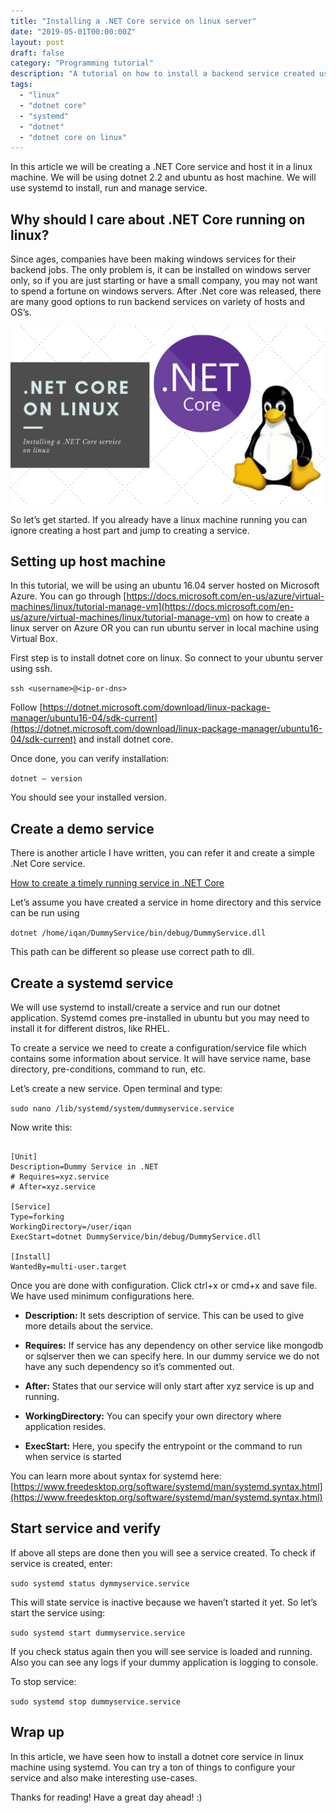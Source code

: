 ```yaml
---
title: "Installing a .NET Core service on linux server"
date: "2019-05-01T00:00:00Z"
layout: post
draft: false
category: "Programming tutorial"
description: "A tutorial on how to install a backend service created using dotnet core in linux a server."
tags:
  - "linux"
  - "dotnet core"
  - "systemd"
  - "dotnet"
  - "dotnet core on linux"
---
```


In this article we will be creating a .NET Core service and host it in a linux machine. We will be using dotnet 2.2 and ubuntu as host machine. We will use systemd to install, run and manage service.

## Why should I care about .NET Core running on linux?

Since ages, companies have been making windows services for their backend jobs. The only problem is, it can be installed on windows server only, so if you are just starting or have a small company, you may not want to spend a fortune on windows servers. After .Net core was released, there are many good options to run backend services on variety of hosts and OS’s.

![Introduction](./1.png)

So let’s get started. If you already have a linux machine running you can ignore creating a host part and jump to creating a service.

## Setting up host machine

In this tutorial, we will be using an ubuntu 16.04 server hosted on Microsoft Azure. You can go through [https://docs.microsoft.com/en-us/azure/virtual-machines/linux/tutorial-manage-vm](https://docs.microsoft.com/en-us/azure/virtual-machines/linux/tutorial-manage-vm) on how to create a linux server on Azure OR you can run ubuntu server in local machine using Virtual Box.

First step is to install dotnet core on linux. So connect to your ubuntu server using ssh.

`ssh <username>@<ip-or-dns>`

Follow [https://dotnet.microsoft.com/download/linux-package-manager/ubuntu16-04/sdk-current](https://dotnet.microsoft.com/download/linux-package-manager/ubuntu16-04/sdk-current) and install dotnet core.

Once done, you can verify installation:

`dotnet — version`

You should see your installed version.

## Create a demo service

There is another article I have written, you can refer it and create a simple .Net Core service.

[How to create a timely running service in .NET Core](/timely-running-dotnetcore-service)

Let’s assume you have created a service in home directory and this service can be run using

`dotnet /home/iqan/DummyService/bin/debug/DummyService.dll`

This path can be different so please use correct path to dll.

## Create a systemd service

We will use systemd to install/create a service and run our dotnet application. Systemd comes pre-installed in ubuntu but you may need to install it for different distros, like RHEL.

To create a service we need to create a configuration/service file which contains some information about service. It will have service name, base directory, pre-conditions, command to run, etc.

Let’s create a new service. Open terminal and type:

`sudo nano /lib/systemd/system/dummyservice.service`

Now write this:

```service

[Unit]
Description=Dummy Service in .NET
# Requires=xyz.service
# After=xyz.service

[Service]
Type=forking
WorkingDirectory=/user/iqan
ExecStart=dotnet DummyService/bin/debug/DummyService.dll

[Install]
WantedBy=multi-user.target

```

Once you are done with configuration. Click ctrl+x or cmd+x and save file. We have used minimum configurations here.

- **Description:** It sets description of service. This can be used to give more details about the service.

- **Requires:** If service has any dependency on other service like mongodb or sqlserver then we can specify here. In our dummy service we do not have any such dependency so it’s commented out.

- **After:** States that our service will only start after xyz service is up and running.

- **WorkingDirectory:** You can specify your own directory where application resides.

- **ExecStart:** Here, you specify the entrypoint or the command to run when service is started

You can learn more about syntax for systemd here: [https://www.freedesktop.org/software/systemd/man/systemd.syntax.html](https://www.freedesktop.org/software/systemd/man/systemd.syntax.html)

## Start service and verify

If above all steps are done then you will see a service created. To check if service is created, enter:

`sudo systemd status dymmyservice.service`

This will state service is inactive because we haven’t started it yet. So let’s start the service using:

`sudo systemd start dummyservice.service`

If you check status again then you will see service is loaded and running. Also you can see any logs if your dummy application is logging to console.

To stop service:

`sudo systemd stop dummyservice.service`

## Wrap up

In this article, we have seen how to install a dotnet core service in linux machine using systemd. You can try a ton of things to configure your service and also make interesting use-cases.

Thanks for reading! Have a great day ahead! :)
